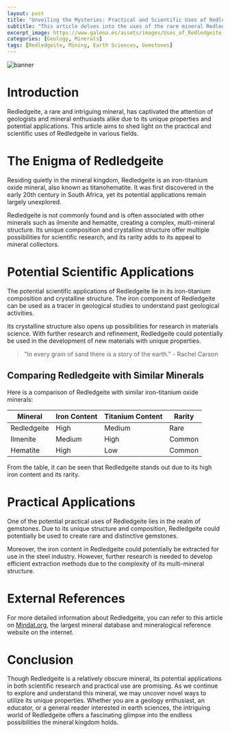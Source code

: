 ```yaml
---
layout: post
title: "Unveiling the Mysteries: Practical and Scientific Uses of Redledgeite"
subtitle: "This article delves into the uses of the rare mineral Redledgeite, discussing its practical and scientific applications in various fields."
excerpt_image: https://www.galena.es/assets/images/Uses_of_Redledgeite.png
categories: [Geology, Minerals]
tags: [Redledgeite, Mining, Earth Sciences, Gemstones]
---
```


![banner](https://www.galena.es/assets/images/Uses_of_Redledgeite.png "A close-up image of Redledgeite crystals showcasing their unique structure, set against a backdrop of geological tools and mineral samples, illustrating the practical and scientific applications of this rare mineral in geology and mining.")

# Introduction

Redledgeite, a rare and intriguing mineral, has captivated the attention of geologists and mineral enthusiasts alike due to its unique properties and potential applications. This article aims to shed light on the practical and scientific uses of Redledgeite in various fields.

# The Enigma of Redledgeite

Residing quietly in the mineral kingdom, Redledgeite is an iron-titanium oxide mineral, also known as titanohematite. It was first discovered in the early 20th century in South Africa, yet its potential applications remain largely unexplored.

Redledgeite is not commonly found and is often associated with other minerals such as ilmenite and hematite, creating a complex, multi-mineral structure. Its unique composition and crystalline structure offer multiple possibilities for scientific research, and its rarity adds to its appeal to mineral collectors.

# Potential Scientific Applications

The potential scientific applications of Redledgeite lie in its iron-titanium composition and crystalline structure. The iron component of Redledgeite can be used as a tracer in geological studies to understand past geological activities.

Its crystalline structure also opens up possibilities for research in materials science. With further research and refinement, Redledgeite could potentially be used in the development of new materials with unique properties.

> "In every grain of sand there is a story of the earth." - Rachel Carson

## Comparing Redledgeite with Similar Minerals

Here is a comparison of Redledgeite with similar iron-titanium oxide minerals:

| Mineral | Iron Content | Titanium Content | Rarity |
|---------|--------------|------------------|--------|
| Redledgeite | High | Medium | Rare |
| Ilmenite | Medium | High | Common |
| Hematite | High | Low | Common |

From the table, it can be seen that Redledgeite stands out due to its high iron content and its rarity.

# Practical Applications

One of the potential practical uses of Redledgeite lies in the realm of gemstones. Due to its unique structure and composition, Redledgeite could potentially be used to create rare and distinctive gemstones.

Moreover, the iron content in Redledgeite could potentially be extracted for use in the steel industry. However, further research is needed to develop efficient extraction methods due to the complexity of its multi-mineral structure.

# External References

For more detailed information about Redledgeite, you can refer to this article on [Mindat.org](https://www.mindat.org/min-3396.html), the largest mineral database and mineralogical reference website on the internet.

# Conclusion

Though Redledgeite is a relatively obscure mineral, its potential applications in both scientific research and practical use are promising. As we continue to explore and understand this mineral, we may uncover novel ways to utilize its unique properties. Whether you are a geology enthusiast, an educator, or a general reader interested in earth sciences, the intriguing world of Redledgeite offers a fascinating glimpse into the endless possibilities the mineral kingdom holds.